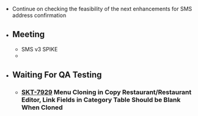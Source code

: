 - Continue on checking the feasibility of the next enhancements for SMS address confirmation
- ## Meeting
	- SMS v3 SPIKE
	-
- ## Waiting For QA Testing
	- ### [SKT-7929](https://wondersco.atlassian.net/browse/SKT-7929) Menu Cloning in Copy Restaurant/Restaurant Editor, Link Fields in Category Table Should be Blank When Cloned